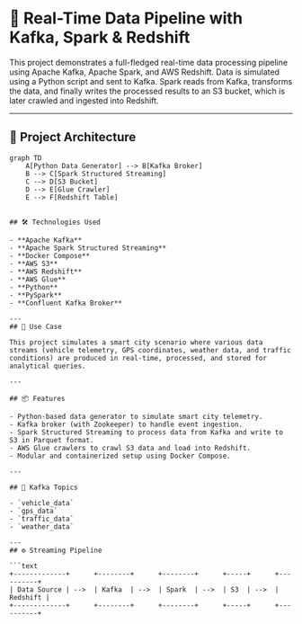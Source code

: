 # 🧠 Real-Time Data Pipeline with Kafka, Spark & Redshift

This project demonstrates a full-fledged real-time data processing pipeline using Apache Kafka, Apache Spark, and AWS Redshift. Data is simulated using a Python script and sent to Kafka. Spark reads from Kafka, transforms the data, and finally writes the processed results to an S3 bucket, which is later crawled and ingested into Redshift.

---

## 📌 Project Architecture

```mermaid
graph TD
    A[Python Data Generator] --> B[Kafka Broker]
    B --> C[Spark Structured Streaming]
    C --> D[S3 Bucket]
    D --> E[Glue Crawler]
    E --> F[Redshift Table]


## 🛠️ Technologies Used

- **Apache Kafka**
- **Apache Spark Structured Streaming**
- **Docker Compose**
- **AWS S3**
- **AWS Redshift**
- **AWS Glue**
- **Python**
- **PySpark**
- **Confluent Kafka Broker**

---
## 📌 Use Case

This project simulates a smart city scenario where various data streams (vehicle telemetry, GPS coordinates, weather data, and traffic conditions) are produced in real-time, processed, and stored for analytical queries.

---

## 📦 Features

- Python-based data generator to simulate smart city telemetry.
- Kafka broker (with Zookeeper) to handle event ingestion.
- Spark Structured Streaming to process data from Kafka and write to S3 in Parquet format.
- AWS Glue crawlers to crawl S3 data and load into Redshift.
- Modular and containerized setup using Docker Compose.

---

## 🧾 Kafka Topics

- `vehicle_data`
- `gps_data`
- `traffic_data`
- `weather_data`

---
## ⚙️ Streaming Pipeline

```text
+-------------+      +--------+      +--------+      +-----+      +----------+
| Data Source | -->  | Kafka  | -->  | Spark  | -->  | S3  | -->  | Redshift |
+-------------+      +--------+      +--------+      +-----+      +----------+
